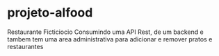# projeto-alfood
 Restaurante Ficticiocio Consumindo uma API Rest, de um backend e tambem tem uma area administrativa para adicionar e remover pratos e restaurantes

